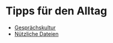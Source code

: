# Tipps für den Alltag
- [Gesprächskultur](Gesprächskultur.md)
- [Nützliche Dateien](Nützliche%20Dateien.md)
